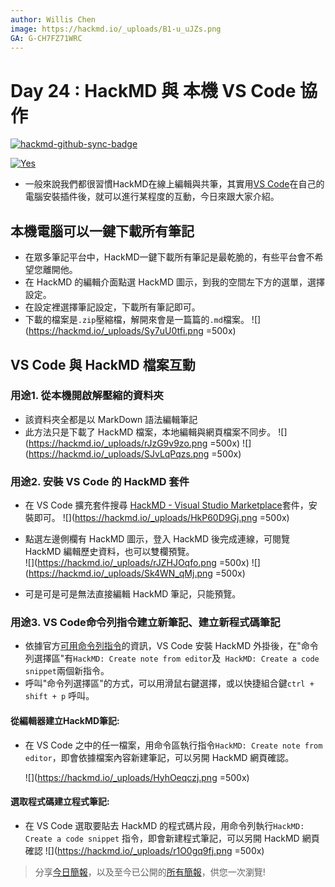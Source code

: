 ```yaml
---
author: Willis Chen
image: https://hackmd.io/_uploads/B1-u_uJZs.png
GA: G-CH7FZ71WRC
---
```


# Day 24 : HackMD 與 本機 VS Code 協作

[![hackmd-github-sync-badge](https://hackmd.io/myo4tb7WQyiFqZRudvxLdg/badge)](https://hackmd.io/myo4tb7WQyiFqZRudvxLdg)


[![Yes](https://img.youtube.com/vi/rWYo4lArW7I/0.jpg)](https://www.youtube.com/watch?v=rWYo4lArW7I)



- 一般來說我們都很習慣HackMD在線上編輯與共筆，其實用[VS Code](https://code.visualstudio.com/)在自己的電腦安裝插件後，就可以進行某程度的互動，今日來跟大家介紹。

## 本機電腦可以一鍵下載所有筆記
- 在眾多筆記平台中，HackMD一鍵下載所有筆記是最乾脆的，有些平台會不希望您離開他。
- 在 HackMD 的編輯介面點選 HackMD 圖示，到我的空間左下方的選單，選擇設定。
- 在設定裡選擇筆記設定，下載所有筆記即可。
- 下載的檔案是`.zip`壓縮檔，解開來會是一篇篇的`.md`檔案。
    ![](https://hackmd.io/_uploads/Sy7uU0tfi.png =500x)

## VS Code 與 HackMD 檔案互動

### 用途1. 從本機開啟解壓縮的資料夾
- 該資料夾全都是以 MarkDown 語法編輯筆記
- 此方法只是下載了 HackMD 檔案，本地編輯與網頁檔案不同步。
  ![](https://hackmd.io/_uploads/rJzG9v9zo.png =500x)
  ![](https://hackmd.io/_uploads/SJvLqPqzs.png =500x)

### 用途2. 安裝 VS Code 的 HackMD 套件
- 在 VS Code 擴充套件搜尋 [HackMD - Visual Studio Marketplace](https://marketplace.visualstudio.com/items?itemName=HackMD.vscode-hackmd)套件，安裝即可。
    ![](https://hackmd.io/_uploads/HkP60D9Gj.png =500x)

- 點選左邊側欄有 HackMD 圖示，登入 HackMD 後完成連線，可閱覽 HackMD 編輯歷史資料，也可以雙欄預覽。  
    ![](https://hackmd.io/_uploads/rJZHJOqfo.png =500x)
    ![](https://hackmd.io/_uploads/Sk4WN_qMj.png =500x)

- 可是可是可是無法直接編輯 HackMD 筆記，只能預覽。




### 用途3. VS Code命令列指令建立新筆記、建立新程式碼筆記
- 依據官方[可用命令列指令](https://hackmd.io/@docs/vscode-hackmd-release-notes)的資訊，VS Code 安裝 HackMD 外掛後，在"命令列選擇區"有`HackMD: Create note from editor`及` HackMD: Create a code snippet`兩個新指令。
- 呼叫"命令列選擇區"的方式，可以用滑鼠右鍵選擇，或以快捷組合鍵`ctrl + shift + p` 呼叫。

#### 從編輯器建立HackMD筆記:
- 在 VS Code 之中的任一檔案，用命令區執行指令`HackMD: Create note from editor`，即會依據檔案內容新建筆記，可以另開 HackMD 網頁確認。

    ![](https://hackmd.io/_uploads/HyhOeqczj.png =500x)
#### 選取程式碼建立程式筆記:
- 在 VS Code 選取要貼去 HackMD 的程式碼片段，用命令列執行`HackMD: Create a code snippet` 指令，即會新建程式筆記，可以另開 HackMD 網頁確認
    ![](https://hackmd.io/_uploads/r1O0gq9fj.png =500x)
 
> 分享[今日簡報](https://hackmd.io/@wiimax/intro-hackmd-24)，以及至今已公開的[所有簡報](https://hackmd.io/@wiimax/intro-hackmd-slides)，供您一次瀏覽!